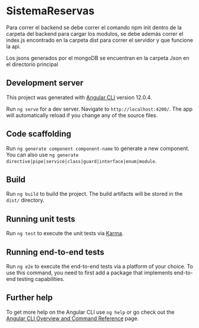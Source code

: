 # SistemaReservas

Para correr el backend se debe correr el comando npm init dentro de la carpeta del backend para cargar los modulos, se debe además correr el index.js encontrado en la carpeta dist para correr el servidor y que funcione la api.

Los jsons generados por el mongoDB se encuentran en la carpeta Json en el directorio principal

## Development server

This project was generated with [Angular CLI](https://github.com/angular/angular-cli) version 12.0.4.

Run `ng serve` for a dev server. Navigate to `http://localhost:4200/`. The app will automatically reload if you change any of the source files.

## Code scaffolding

Run `ng generate component component-name` to generate a new component. You can also use `ng generate directive|pipe|service|class|guard|interface|enum|module`.

## Build

Run `ng build` to build the project. The build artifacts will be stored in the `dist/` directory.

## Running unit tests

Run `ng test` to execute the unit tests via [Karma](https://karma-runner.github.io).

## Running end-to-end tests

Run `ng e2e` to execute the end-to-end tests via a platform of your choice. To use this command, you need to first add a package that implements end-to-end testing capabilities.

## Further help

To get more help on the Angular CLI use `ng help` or go check out the [Angular CLI Overview and Command Reference](https://angular.io/cli) page.
